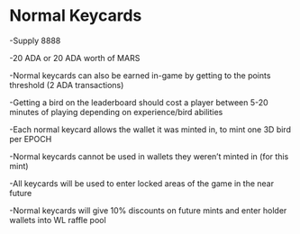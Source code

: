 # Normal Keycards

\-Supply 8888

\-20 ADA or 20 ADA worth of MARS

\-Normal keycards can also be earned in-game by getting to the points threshold (2 ADA transactions)&#x20;

\-Getting a bird on the leaderboard should cost a player between 5-20 minutes of playing depending on experience/bird abilities&#x20;

\-Each normal keycard allows the wallet it was minted in, to mint one 3D bird per EPOCH&#x20;

\-Normal keycards cannot be used in wallets they weren’t minted in (for this mint)&#x20;

\-All keycards will be used to enter locked areas of the game in the near future&#x20;

\-Normal keycards will give 10% discounts on future mints and enter holder wallets into WL raffle pool

